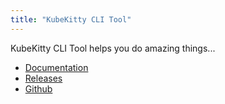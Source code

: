 ```yaml
---
title: "KubeKitty CLI Tool"
---
```

KubeKitty CLI Tool helps you do amazing things...

- [Documentation](/docs/)
- [Releases](/releases/)
- [Github](https://github.com/projecttoyger/kubekitty)

